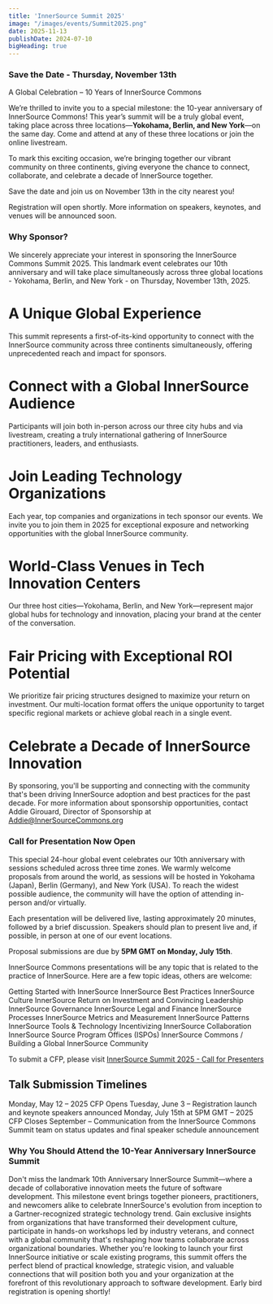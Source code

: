 ```yaml
---
title: 'InnerSource Summit 2025'
image: "/images/events/Summit2025.png"
date: 2025-11-13
publishDate: 2024-07-10
bigHeading: true
---
```

### Save the Date - Thursday, November 13th
A Global Celebration – 10 Years of InnerSource Commons

We’re thrilled to invite you to a special milestone: the 10-year anniversary of InnerSource Commons! This year’s summit will be a truly global event, taking place across three locations—**Yokohama, Berlin, and New York**—on the same day.
Come and attend at any of these three locations or join the online livestream.

To mark this exciting occasion, we’re bringing together our vibrant community on three continents, giving everyone the chance to connect, collaborate, and celebrate a decade of InnerSource together.

Save the date and join us on November 13th in the city nearest you!

Registration will open shortly. More information on speakers, keynotes, and venues will be announced soon.

### Why Sponsor?
We sincerely appreciate your interest in sponsoring the InnerSource Commons Summit 2025. This landmark event celebrates our 10th anniversary and will take place simultaneously across three global locations - Yokohama, Berlin, and New York - on Thursday, November 13th, 2025.
# A Unique Global Experience
This summit represents a first-of-its-kind opportunity to connect with the InnerSource community across three continents simultaneously, offering unprecedented reach and impact for sponsors.
# Connect with a Global InnerSource Audience
Participants will join both in-person across our three city hubs and via livestream, creating a truly international gathering of InnerSource practitioners, leaders, and enthusiasts.
# Join Leading Technology Organizations
Each year, top companies and organizations in tech sponsor our events. We invite you to join them in 2025 for exceptional exposure and networking opportunities with the global InnerSource community.
# World-Class Venues in Tech Innovation Centers
Our three host cities—Yokohama, Berlin, and New York—represent major global hubs for technology and innovation, placing your brand at the center of the conversation.
# Fair Pricing with Exceptional ROI Potential
We prioritize fair pricing structures designed to maximize your return on investment. Our multi-location format offers the unique opportunity to target specific regional markets or achieve global reach in a single event.
# Celebrate a Decade of InnerSource Innovation
By sponsoring, you'll be supporting and connecting with the community that's been driving InnerSource adoption and best practices for the past decade.
For more information about sponsorship opportunities, contact Addie Girouard, Director of Sponsorship at Addie@InnerSourceCommons.org

### Call for Presentation Now Open

This special 24-hour global event celebrates our 10th anniversary with sessions scheduled across three time zones. We warmly welcome proposals from around the world, as sessions will be hosted in Yokohama (Japan), Berlin (Germany), and New York (USA). To reach the widest possible audience, the community will have the option of attending in-person and/or virtually.

Each presentation will be delivered live, lasting approximately 20 minutes, followed by a brief discussion. Speakers should plan to present live and, if possible, in person at one of our event locations.

Proposal submissions are due by **5PM GMT on Monday, July 15th**.

InnerSource Commons presentations will be any topic that is related to the practice of InnerSource. Here are a few topic ideas, others are welcome:

Getting Started with InnerSource
InnerSource Best Practices
InnerSource Culture
InnerSource Return on Investment and Convincing Leadership
InnerSource Governance
InnerSource Legal and Finance
InnerSource Processes
InnerSource Metrics and Measurement
InnerSource Patterns
InnerSource Tools & Technology
Incentivizing InnerSource Collaboration
InnerSource Source Program Offices (ISPOs)
InnerSource Commons / Building a Global InnerSource Community


To submit a CFP, please visit [InnerSource Summit 2025 - Call for Presenters](https://docs.google.com/forms/d/e/1FAIpQLSfWKkRDWIYN8eTOMlxONZp23-_i9nnAfqSJm26QCdzS5NtO9w/viewform)

## Talk Submission Timelines
Monday, May 12 – 2025 CFP Opens
Tuesday, June 3 – Registration launch and keynote speakers announced
Monday, July 15th at 5PM GMT – 2025 CFP Closes
September – Communication from the InnerSource Commons Summit team on status updates and final speaker schedule announcement

### Why You Should Attend the 10-Year Anniversary InnerSource Summit
Don't miss the landmark 10th Anniversary InnerSource Summit—where a decade of collaborative innovation meets the future of software development. This milestone event brings together pioneers, practitioners, and newcomers alike to celebrate InnerSource's evolution from inception to a Gartner-recognized strategic technology trend. Gain exclusive insights from organizations that have transformed their development culture, participate in hands-on workshops led by industry veterans, and connect with a global community that's reshaping how teams collaborate across organizational boundaries. Whether you're looking to launch your first InnerSource initiative or scale existing programs, this summit offers the perfect blend of practical knowledge, strategic vision, and valuable connections that will position both you and your organization at the forefront of this revolutionary approach to software development. Early bird registration is opening shortly!
